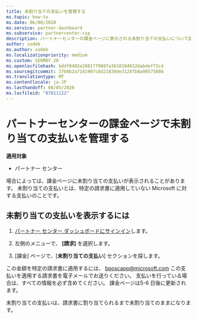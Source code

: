 ```yaml
---
title: 未割り当ての支払いを管理する
ms.topic: how-to
ms.date: 06/08/2020
ms.service: partner-dashboard
ms.subservice: partnercenter-csp
description: パートナーセンターの課金ページに表示される未割り当ての支払いについて説明します。 また、請求書に適用する方法についても説明します。
author: sodeb
ms.author: sodeb
ms.localizationpriority: medium
ms.custom: SEOMAY.20
ms.openlocfilehash: bddf0482e20817f9087a3610104652dabdef72c4
ms.sourcegitcommit: 37b0b2a7141907c8d21839de3128fb8a98575886
ms.translationtype: MT
ms.contentlocale: ja-JP
ms.lasthandoff: 08/05/2020
ms.locfileid: "87811122"
---
```

# <a name="manage-unallocated-payments-on-your-partner-center-billing-page"></a>パートナーセンターの課金ページで未割り当ての支払いを管理する

**適用対象**

- パートナー センター

場合によっては、課金ページに未割り当ての支払いが表示されることがあります。 未割り当ての支払いとは、特定の請求書に適用していない Microsoft に対する支払いのことです。

## <a name="to-view-your-unallocated-payments"></a>未割り当ての支払いを表示するには

1. [パートナー センター ダッシュボードにサインイン](https://partner.microsoft.com/dashboard/home)します。

2. 左側のメニューで、 **[請求]** を選択します。

3. [課金] ページで、[**未割り当ての支払い**] セクションを探します。 

この金額を特定の請求書に適用するには、 bposcapp@microsoft.com この支払いを適用する請求書を電子メールでお送りください。 支払いを行っている場合は、すべての情報を必ず含めてください。 課金ページは5-6 日後に更新されます。 

未割り当ての支払いは、請求書に割り当てられるまで未割り当てのままになります。 
